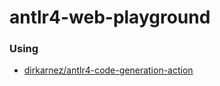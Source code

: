 antlr4-web-playground
=====================
### Using
- [dirkarnez/antlr4-code-generation-action](https://github.com/dirkarnez/antlr4-code-generation-action)